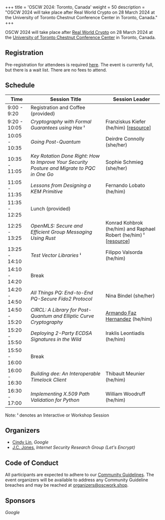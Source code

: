 +++
title = 'OSCW 2024: Toronto, Canada'
weight = 50
description = "OSCW 2024 will take place after Real World Crypto on 28 March 2024 at the University of Toronto Chestnut Conference Center in Toronto, Canada."
+++

OSCW 2024 will take place after [Real World Crypto](https://rwc.iacr.org/2024/) on 28 March 2024 at the [University of Toronto Chestnut Conference Center](https://chestnutconferencecentre.utoronto.ca/) in Toronto, Canada.

## Registration
Pre-registration for attendees is required [here](https://rsvp.withgoogle.com/events/oscw-2024). The event is currently full, but there is a wait list. There are no fees to attend.

## Schedule

| Time | Session Title | Session Leader |
| - | - | - |
| 9:00 - 9:20 | Registration and Coffee (provided) | |
| 9:20 - 10:05 | *Cryptography with Formal Guarantees using Hax* **ⁱ** | Franziskus Kiefer (he/him) [[resource](https://github.com/hacspec/hax/tree/franziskus/toronto-2024/examples#before-the-workshop)] |
| 10:05 - 10:35 | *Going Post-Quantum* | Deirdre Connolly (she/her) |
| 10:35 - 11:05 | *Key Rotation Done Right: How to Improve Your Security Posture and Migrate to PQC in One Go* | Sophie Schmieg (she/her) |
| 11:05 - 11:35 | *Lessons from Designing a KEM Primitive* | Fernando Lobato (he/him) |
| 11:35 - 12:25 | Lunch (provided) | |
| 12:25 - 13:25 | *OpenMLS: Secure and Efficient Group Messaging Using Rust* | Konrad Kohbrok (he/him) and Raphael Robert (he/him) **ⁱ**  [[resource](https://github.com/openmls/oscw24)] |
| 13:25 - 14:10 | *Test Vector Libraries* **ⁱ** | Filippo Valsorda (he/him) |
| 14:10 - 14:20 | Break | |
| 14:20 - 14:50 | *All Things PQ: End-to-End PQ-Secure Fido2 Protocol* | Nina Bindel (she/her) |
| 14:50 - 15:20 | *CIRCL: A Library for Post-Quantum and Elliptic Curve Cryptography* | [Armando Faz Hernandez](https://research.cloudflare.com/about/people/armando-faz/) (he/him) |
| 15:20 - 15:50 | *Deploying 2-Party ECDSA Signatures in the Wild* | Iraklis Leontiadis (he/him) |
| 15:50 - 16:00 | Break | |
| 16:00 - 16:30 | *Building dee: An Interoperable Timelock Client* | Thibault Meunier (he/him) |
| 16:30 - 17:00 | *Implementing X.509 Path Validation for Python* | William Woodruff (he/him) |

Note: **ⁱ** denotes an Interactive or Workshop Session

## Organizers
- [Cindy Lin](https://cindylindeed.github.io/), <em>Google</em>
- [J.C. Jones](https://insufficient.coffee/), <em>Internet Security Research Group (Let's Encrypt)</em>

## Code of Conduct
All participants are expected to adhere to our [Community Guidelines](https://developers.google.com/community-guidelines). The event organizers will be available to address any Community Guideline breaches and may be reached at [organizers@oscwork.shop](mailto:organizers@oscwork.shop).

## Sponsors
<em>Google</em>
